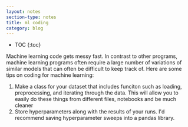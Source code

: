 ```yaml
---
layout: notes
section-type: notes
title: ml coding
category: blog
---
```

* TOC
{:toc}

Machine learning code gets messy fast. In contrast to other programs, machine learning programs often require a large number of variations of similar models that can often be difficult to keep track of. Here are some tips on coding for machine learning:

1. Make a class for your dataset that includes funciton such as loading, preprocessing, and iterating through the data. This will allow you to easily do these things from different files, notebooks and be much cleaner
2. Store hyperparameters along with the results of your runs. I'd recommend saving hyperparameter sweeps into a pandas library.